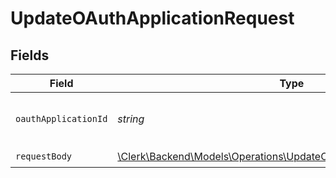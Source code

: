 # UpdateOAuthApplicationRequest


## Fields

| Field                                                                                                                              | Type                                                                                                                               | Required                                                                                                                           | Description                                                                                                                        |
| ---------------------------------------------------------------------------------------------------------------------------------- | ---------------------------------------------------------------------------------------------------------------------------------- | ---------------------------------------------------------------------------------------------------------------------------------- | ---------------------------------------------------------------------------------------------------------------------------------- |
| `oauthApplicationId`                                                                                                               | *string*                                                                                                                           | :heavy_check_mark:                                                                                                                 | The ID of the OAuth application to update                                                                                          |
| `requestBody`                                                                                                                      | [\Clerk\Backend\Models\Operations\UpdateOAuthApplicationRequestBody](../../Models/Operations/UpdateOAuthApplicationRequestBody.md) | :heavy_check_mark:                                                                                                                 | N/A                                                                                                                                |